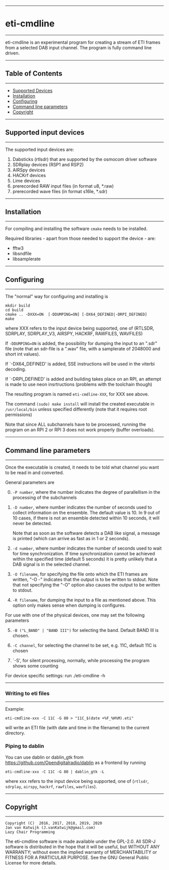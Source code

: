 
-------------------------------------------------------------------
# eti-cmdline
--------------------------------------------------------------------

eti-cmdline is an experimental program for creating a stream of ETI frames 
from a selected DAB input channel. The program is fully command line driven.

--------------------------------------------------------------------
## Table of Contents
--------------------------------------------------------------------

* [Supported Devices](#supported-input-devices)
* [Installation](#installation)
* [Configuring](#configuring)
* [Command line parameters](#command-line-parameters)
* [Copyright](#copyright)

----------------------------------------------------------------------
## Supported input devices
----------------------------------------------------------------------

The supported input devices are:

1. Dabsticks (rtlsdr) that are supported by the osmocom driver software
2. SDRplay devices (RSP1 and RSP2)
3. AIRSpy devices
4. HACKrf devices
5. Lime  devices
6. prerecorded RAW input files (in format u8, \*.raw)
7. prerecorded wave files (in format s16le, \*.sdr)

------------------------------------------------------------------------
## Installation
------------------------------------------------------------------------

For compiling and installing the software `cmake` needs to be installed. 

Required libraries - apart from those needed to support the device - are:

* fftw3
* libsndfile
* libsamplerate

------------------------------------------------------------------------
## Configuring
------------------------------------------------------------------------

The "normal" way for configuring and installing is 

   	mkdir build
  	cd build
   	cmake .. -DXXX=ON  [-DDUMPING=ON] [-DX64_DEFINED|-DRPI_DEFINED]
   	make

where XXX refers to the input device being supported, one of 
(RTLSDR, SDRPLAY, SDRPLAY_V3, AIRSPY, HACKRF, RAWFILES, WAVFILES)

If `-DDUMPING=ON` is added, the possibility for dumping the input to an ".sdr" 
file (note that an sdr-file is a ".wav" file, with a samplerate of 2048000 
and short int values).

If `-DX64_DEFINED' is added, SSE instructions will be used in the viterbi decoding.

If `-DRPI_DEFINED' is added and building takes place on an RPI, an attempt
is made to use neon insrtructions (problems with the toolchain though)

The resulting program is named `eti-cmdline-XXX`, for XXX see above.

The command `(sudo) make install` will install the created executable in 
`/usr/local/bin` unless specified differently (note that it requires root permissions)

Note that since ALL subchannels have to be processed,
running  the program on an RPI 2 or RPI 3 does not work properly
(buffer overloads).

--------------------------------------------------------------------------
## Command line parameters
--------------------------------------------------------------------------

Once the executable is created, it needs to be told what channel you want to be read in and converted.

General parameters are

0. `-P number`, where the number indicates the degree of parallellism in the
processing of the subchannels
1. `-D number`, where number indicates the number of seconds used to collect information 
   on the ensemble. The default value is 10. In 9 out of 10 cases, if there is not an 
   ensemble detected within 10 seconds, it will never be detected.
   
   Note that as soon as the software detects a DAB like signal, a message
   is printed (which can arrive as fast as in 1 or 2 seconds).
2. `-d number`, where number indicates the number of seconds used to wait for
    time synchronization. If time synchronization cannot be achieved within
    the specified time (default 5 seconds) it is pretty unlikely that a
   DAB signal is in the selected channel.
3. `-O filename`, for specifying the file onto which the ETI frames are written,
   "-O -" indicates that the output is to be written to stdout. Note that
   not specifying the "-O" option also causes the output to be written
   to stdout.

4. `-R filename`, for dumping the input to a file as mentioned above. This
   option only makes sense when dumping is configures.

For use with one of the physical devices, one may set the following parameters

5. `-B ("L_BAND" | "BAND III")` for selecting the band. Default BAND III is chosen.

6. `-C channel`,  for selecting the channel to be set, e.g. 11C, default 11C
   is chosen

7. `-S', for silent processing, normally, while processing the program
shows some counting

For device specific settings: run ./eti-cmdline -h

-------------------------------------------------------------------------
### Writing to eti files
--------------------------------------------------------------------------

Example:

	eti-cmdline-xxx -C 11C -G 80 > "11C_$(date +%F_%H%M).eti"
	
will write an ETI file (with date and time in the filename) to the current directory.

### Piping to dablin

You can use dablin or dablin_gtk from https://github.com/Opendigitalradio/dablin as a frontend by running
     
	eti-cmdline-xxx -C 11C -G 80 | dablin_gtk -L
     
where xxx refers to the input device being supported, one of (`rtlsdr`, `sdrplay`, `airspy`, `hackrf`, `rawfiles`, `wavfiles`).

-----------------------------------------------------------------------------
## Copyright
-----------------------------------------------------------------------------

	Copyright (C)  2016, 2017, 2018, 2019, 2020
	Jan van Katwijk (J.vanKatwijk@gmail.com)
	Lazy Chair Programming

The eti-cmdline software is made available under the GPL-2.0.
All SDR-J software is distributed in the hope that it will be useful,
but WITHOUT ANY WARRANTY; without even the implied warranty of
MERCHANTABILITY or FITNESS FOR A PARTICULAR PURPOSE.
 See the GNU General Public License for more details.


